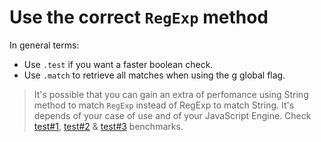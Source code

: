 # Use the correct `RegExp` method

In general terms:

- Use `.test` if you want a faster boolean check.
- Use `.match` to retrieve all matches when using the g global flag.

> It's possible that you can gain an extra of perfomance using String method to match `RegExp` instead of RegExp to match String. It's depends of your case of use and of your JavaScript Engine. Check [test#1](https://jsperf.com/regexp-test-search-vs-indexof/12), [test#2](https://jsperf.com/regex-methods-x-1/2) & [test#3](https://jsperf.com/test-vs-indexof-fast/5) benchmarks.
